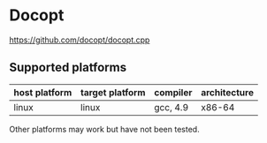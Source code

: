 Docopt
======
https://github.com/docopt/docopt.cpp


Supported platforms
-------------------

| host platform | target platform | compiler   | architecture |
| ------------- | --------------- | ---------- | ------------ |
| linux         | linux           | gcc, 4.9   | x86-64       |

Other platforms may work but have not been tested.
